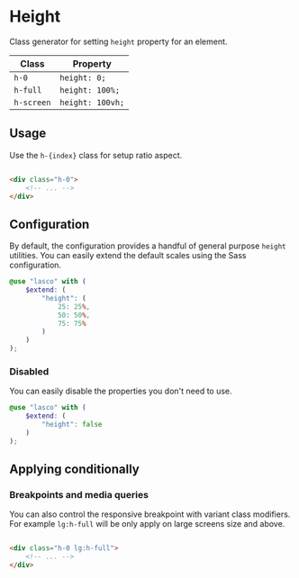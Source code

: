 # Height

Class generator for setting `height` property for an element.

| Class      | Property         |
|------------|------------------|
| `h-0`      | `height: 0;`     |
| `h-full`   | `height: 100%;`  |
| `h-screen` | `height: 100vh;` |

## Usage

Use the `h-{index}` class for setup ratio aspect.

```html

<div class="h-0">
    <!-- ... -->
</div>
```

## Configuration

By default, the configuration provides a handful of general purpose `height` utilities. You can easily extend the
default scales using the Sass configuration.

```scss
@use "lasco" with (
    $extend: (
        "height": (
            25: 25%,
            50: 50%,
            75: 75%
        )
    )
);
```

### Disabled

You can easily disable the properties you don't need to use.

```scss
@use "lasco" with (
    $extend: (
        "height": false
    )
);
```

## Applying conditionally

### Breakpoints and media queries

You can also control the responsive breakpoint with variant class modifiers. For example `lg:h-full` will be only apply
on large screens size and above.

```html

<div class="h-0 lg:h-full">
    <!-- ... -->
</div>
```

